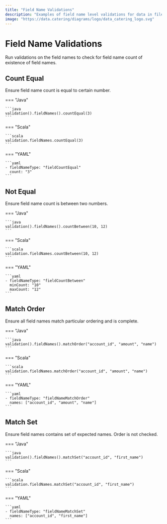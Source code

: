 ```yaml
---
title: "Field Name Validations"
description: "Examples of field name level validations for data in files, databases, HTTP APIs or messaging systems via Data Catering."
image: "https://data.catering/diagrams/logo/data_catering_logo.svg"
---
```


# Field Name Validations

Run validations on the field names to check for field name count of existence of field names.

## Count Equal

Ensure field name count is equal to certain number.

=== "Java"

    ```java
    validation().fieldNames().countEqual(3)
    ```

=== "Scala"

    ```scala
    validation.fieldNames.countEqual(3)
    ```

=== "YAML"

    ```yaml
    - fieldNameType: "fieldCountEqual"
      count: "3"
    ```

## Not Equal

Ensure field name count is between two numbers.

=== "Java"

    ```java
    validation().fieldNames().countBetween(10, 12)
    ```

=== "Scala"

    ```scala
    validation.fieldNames.countBetween(10, 12)
    ```

=== "YAML"

    ```yaml
    - fieldNameType: "fieldCountBetween"
      minCount: "10"
      maxCount: "12"
    ```

## Match Order

Ensure all field names match particular ordering and is complete.

=== "Java"

    ```java
    validation().fieldNames().matchOrder("account_id", "amount", "name")
    ```

=== "Scala"

    ```scala
    validation.fieldNames.matchOrder("account_id", "amount", "name")
    ```

=== "YAML"

    ```yaml
    - fieldNameType: "fieldNameMatchOrder"
      names: ["account_id", "amount", "name"]
    ```

## Match Set

Ensure field names contains set of expected names. Order is not checked.

=== "Java"

    ```java
    validation().fieldNames().matchSet("account_id", "first_name")
    ```

=== "Scala"

    ```scala
    validation.fieldNames.matchSet("account_id", "first_name")
    ```

=== "YAML"

    ```yaml
    - fieldNameType: "fieldNameMatchSet"
      names: ["account_id", "first_name"]
    ```
